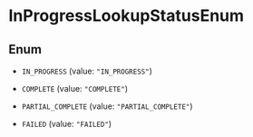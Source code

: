 

# InProgressLookupStatusEnum

## Enum


* `IN_PROGRESS` (value: `"IN_PROGRESS"`)

* `COMPLETE` (value: `"COMPLETE"`)

* `PARTIAL_COMPLETE` (value: `"PARTIAL_COMPLETE"`)

* `FAILED` (value: `"FAILED"`)



